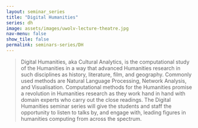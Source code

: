 ```yaml
---
layout: seminar_series
title: "Digital Humanities"
series: dh
image: assets/images/uwolv-lecture-theatre.jpg
nav-menu: false
show_tile: false
permalink: seminars-series/DH
---
```


> Digital Humanities, aka Cultural Analytics, is the computational study of the Humanities in a way that advanced Humanities research in such disciplines as history, literature, film, and geography. Commonly used methods are Natural Language Processing, Network Analysis, and Visualisation. Computational methods for the Humanities promise a revolution in Humanities research as they work hand in hand with domain experts who carry out the close readings. The Digital Humanities seminar series will give the students and staff the opportunity to listen to talks by, and engage with, leading figures in humanities computing from across the spectrum.

